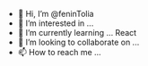 - 👋 Hi, I’m @feninTolia
- 👀 I’m interested in ...
- 🌱 I’m currently learning ... React
- 💞️ I’m looking to collaborate on ...
- 📫 How to reach me ...

<!---
feninTolia/feninTolia is a ✨ special ✨ repository because its `README.md` (this file) appears on your GitHub profile.
You can click the Preview link to take a look at your changes.
--->

